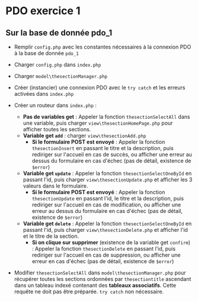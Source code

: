 # PDO exercice 1

## Sur la base de donnée pdo_1

- Remplir `config.php` avec les constantes nécessaires à la connexion PDO à la base de donnée `pdo_1`
- Charger `config.php` dans `index.php`
- Charger `model\thesectionManager.php`
- Créer (instancier) une connexion PDO avec le `try catch` et les erreurs activées dans `index.php`

- Créer un routeur dans `index.php` :

  - **Pas de variables get** : Appeler la fonction `thesectionSelectAll` dans une variable, puis charger `view\thesectionHomePage.php` pour afficher toutes les sections.
  - **Variable get `add`** : charger `view\thesectionAdd.php`
    - **Si le formulaire POST est envoyé** : Appeler la fonction `thesectionInsert` en passant le titre et la description, puis rediriger sur l'accueil en cas de succès, ou afficher une erreur au dessus du formulaire en cas d'échec (pas de détail, existence de `$error`)
  - **Variable get `update`** : Appeler la fonction `thesectionSelectOneById` en passant l'id, puis charger `view\thesectionUpdate.php` et afficher les 3 valeurs dans le formulaire.
    - **Si le formulaire POST est envoyé** : Appeler la fonction `thesectionUpdate` en passant l'id, le titre et la description, puis rediriger sur l'accueil en cas de modification, ou afficher une erreur au dessus du formulaire en cas d'échec (pas de détail, existence de `$error`)
  - **Variable get `delete`** : Appeler la fonction `thesectionSelectOneById` en passant l'id, puis charger `view\thesectionDelete.php` et afficher l'id et le titre de la section.
    - **Si on clique sur supprimer** (existence de la variable get `confirm`) : Appeler la fonction `thesectionDelete` en passant l'id, puis rediriger sur l'accueil en cas de suppression, ou afficher une erreur en cas d'échec (pas de détail, existence de `$error`)

- Modifier `thesectionSelectAll` dans `model\thesectionManager.php` pour récupérer toutes les sections ordonnées par `thesectiontitle` ascendant dans un tableau indexé contenant des **tableaux associatifs**. Cette requête ne doit pas être préparée. `try catch` non nécessaire.
